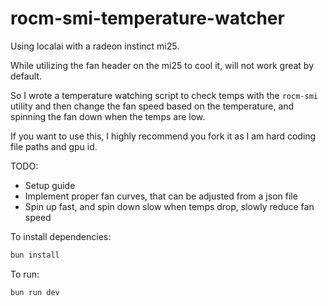 # rocm-smi-temperature-watcher

Using localai with a radeon instinct mi25.

While utilizing the fan header on the mi25 to cool it, will not work great by default.

So I wrote a temperature watching script to check temps with the `rocm-smi` utility and
then change the fan speed based on the temperature, and spinning the fan down when the temps are low.

If you want to use this, I highly recommend you fork it as I am hard coding file paths and gpu id.

TODO:

- Setup guide
- Implement proper fan curves, that can be adjusted from a json file
- Spin up fast, and spin down slow when temps drop, slowly reduce fan speed

To install dependencies:

```bash
bun install
```

To run:

```bash
bun run dev
```
